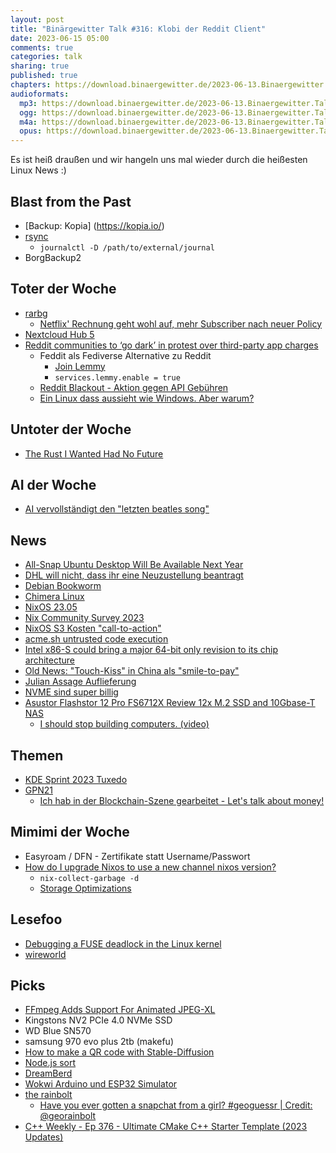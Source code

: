 ```yaml
---
layout: post
title: "Binärgewitter Talk #316: Klobi der Reddit Client"
date: 2023-06-15 05:00
comments: true
categories: talk
sharing: true
published: true
chapters: https://download.binaergewitter.de/2023-06-13.Binaergewitter.Talk.316.chapters.txt
audioformats:
  mp3: https://download.binaergewitter.de/2023-06-13.Binaergewitter.Talk.316.mp3
  ogg: https://download.binaergewitter.de/2023-06-13.Binaergewitter.Talk.316.ogg
  m4a: https://download.binaergewitter.de/2023-06-13.Binaergewitter.Talk.316.m4a
  opus: https://download.binaergewitter.de/2023-06-13.Binaergewitter.Talk.316.opus
---
```

Es ist heiß draußen und wir hangeln uns mal wieder durch die heißesten Linux News :)

## Blast from the Past

- [Backup: Kopia] (https://kopia.io/)
- [rsync]( https://blog.binaergewitter.de/2023/05/19/binaergewitter-talk-number-315-chatgpt#isso-2271 )
  - `journalctl -D /path/to/external/journal`
- BorgBackup2

## Toter der Woche

- [rarbg]( https://torrentfreak.com/rarbg-shutdown-is-a-major-blow-to-the-pirate-ecosystem-230601/ )
  - [Netflix' Rechnung geht wohl auf, mehr Subscriber nach neuer Policy]( https://www.theverge.com/2023/6/9/23755156/netflix-subscriber-increase-paid-password-sharing-crackdown )
- [Nextcloud Hub 5]( https://nextcloud.com/blog/introducing-hub-5-first-to-deliver-self-hosted-ai-powered-digital-workspace/ )
- [Reddit communities to ‘go dark’ in protest over third-party app charges]( https://www.theguardian.com/technology/2023/jun/11/reddit-communities-to-go-dark-in-protest-over-third-party-app-charges )
  * Feddit als Fediverse Alternative zu Reddit
     - [Join Lemmy](https://join-lemmy.org/instances )
    * `services.lemmy.enable = true`
  * [Reddit Blackout - Aktion gegen API Gebühren](https://feddit.de/post/800018)
  * [Ein Linux dass aussieht wie Windows. Aber warum?](https://www.windowsfx.org/ )

## Untoter der Woche
- [The Rust I Wanted Had No Future](https://graydon2.dreamwidth.org/307291.html)

## AI der Woche

- [AI vervollständigt den "letzten beatles song"]( https://arstechnica.com/information-technology/2023/06/ai-powered-final-beatles-song-due-this-year-says-paul-mccartney/ )

## News
- [All-Snap Ubuntu Desktop Will Be Available Next Year](https://www.omgubuntu.co.uk/2023/05/immutable-all-snap-ubuntu-desktop)
- [DHL will nicht, dass ihr eine Neuzustellung beantragt]( https://www.heise.de/news/DHL-will-keine-praktischen-Links-fuer-Neuzustellungen-9058791.html )
- [Debian Bookworm]( https://linuxnews.de/debian-gnu-linux-12-bookworm-ist-da/ )
- [Chimera Linux]( https://chimera-linux.org/news/2023/06/entering-alpha.html )
- [NixOS 23.05]( https://nixos.org/blog/announcements.html#nixos-23.05 )
- [Nix Community Survey 2023]( https://discourse.nixos.org/t/nix-community-survey-2023/28988 )
- [NixOS S3 Kosten "call-to-action"]( https://discourse.nixos.org/t/the-nixos-foundations-call-to-action-s3-costs-require-community-support/28672 )
- [acme.sh untrusted code execution]( https://github.com/acmesh-official/acme.sh/issues/4659 )
- [Intel x86-S could bring a major 64-bit only revision to its chip architecture]( https://www.notebookcheck.net/Intel-x86-S-could-bring-a-major-64-bit-only-revision-to-its-chip-architecture.719091.0.html )
- [Old News: "Touch-Kiss" in China als "smile-to-pay"]( https://www.theguardian.com/world/2019/sep/04/smile-to-pay-chinese-shoppers-turn-to-facial-payment-technology )
- [Julian Assage Auflieferung](https://netzpolitik.org/2023/julian-assange-britisches-gericht-ebnet-den-weg-zur-auslieferung/)
- [NVME sind super billig]()
- [Asustor Flashstor 12 Pro FS6712X Review 12x M.2 SSD and 10Gbase-T NAS]( https://www.servethehome.com/asustor-flashstor-12-pro-fs6712x-review-12x-m-2-ssd-and-10gbase-t-nas-crucial/ )
  * [I should stop building computers. (video)]( https://www.youtube.com/watch?v=2fKIaalk4_w )

## Themen

- [KDE Sprint 2023 Tuxedo]( https://linuxrocks.online/@tuxedocomputers/110427794850398549 )
- [GPN21]( https://media.ccc.de/c/gpn21 )
  * [Ich hab in der Blockchain-Szene gearbeitet - Let's talk about money!]( https://media.ccc.de/v/gpn21-203-ich-hab-in-der-blockchain-szene-gearbeitet-let-s-talk-about-money- )

## Mimimi der Woche
- Easyroam / DFN - Zertifikate statt Username/Passwort
- [How do I upgrade Nixos to use a new channel nixos version?]( https://unix.stackexchange.com/questions/491727/how-do-i-upgrade-nixos-to-use-a-new-channel-nixos-version )
  * `nix-collect-garbage -d`
  * [Storage Optimizations]( https://nixos.wiki/wiki/Storage_optimization )


## Lesefoo
- [Debugging a FUSE deadlock in the Linux kernel]( https://netflixtechblog.com/debugging-a-fuse-deadlock-in-the-linux-kernel-c75cd7989b6d )
- [wireworld]( https://spritely.institute/news/hoot-wireworld-live-in-browser.html )

## Picks

- [FFmpeg Adds Support For Animated JPEG-XL]( https://www.phoronix.com/news/FFmpeg-Animated-JPEG-XL )
- Kingstons NV2 PCIe 4.0 NVMe SSD
- WD Blue SN570
- samsung 970 evo plus 2tb (makefu)
- [How to make a QR code with Stable-Diffusion]( https://stable-diffusion-art.com/qr-code/ )
- [Node.js sort]( https://twitter.com/ZoltanKochan/status/1659905024846188545)
- [DreamBerd]( https://github.com/TodePond/DreamBerd )
- [Wokwi Arduino und ESP32 Simulator]( https://wokwi.com/ )
- [the rainbolt]( https://twitter.com/georainbolt/status/1666944515670953984 )
  * [Have you ever gotten a snapchat from a girl? #geoguessr | Credit: @georainbolt]( https://www.youtube.com/watch?v=0hUNY9V3_TI )
- [C++ Weekly - Ep 376 - Ultimate CMake C++ Starter Template (2023 Updates)]( https://www.youtube.com/watch?v=ucl0cw9X3e8 )
